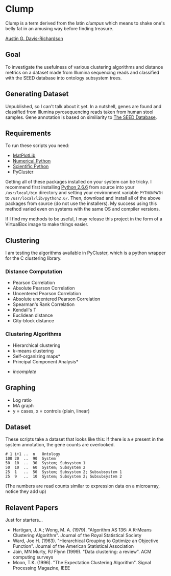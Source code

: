 # Clump

Clump is a term derived from the latin _clumpus_ which means to shake one's
belly fat in an amusing way before finding treasure.

[Austin G. Davis-Richardson](harekrishna@gmail.com)  

## Goal

To investigate the usefulness of various clustering algorithms and distance
metrics on a dataset made from Illumina sequencing reads and classified with the SEED database into ontology subsystem trees.

## Generating Dataset

Unpublished, so I can't talk about it yet. In a nutshell, genes are found and classified from Illumina pyrosequencing reads taken from human stool samples. Gene annotation is based on similiarity to [The SEED Database][4].

## Requirements

To run these scripts you need:

   - [MatPlotLib][9]
   - [Numerical Python][8]
   - [Scientific Python][10]
   - [PyCluster][6]

Getting all of these packages installed on your system can be tricky. I recommend first installing [Python 2.6.6][5] from source into your `/usr/local/bin` directory and setting your environment variable `PYTHONPATH` to `/usr/local/lib/python2.6/`. Then, download and install all of the above packages from source (do not use the installers). My success using this method varied even on systems with the same OS and compiler versions.

If I find my methods to be useful, I may release this project in the form of a VirtualBox image to make things easier.

## Clustering

I am testing the algorithms available in PyCluster, which is a python wrapper for the C clustering library.

### Distance Computation

- Pearson Correlation
- Absolute Pearson Correlation
- Uncentered Pearson Correlation
- Absolute uncentered Pearson Correlation
- Spearman's Rank Correlation
- Kendall's T
- Euclidean distance
- City-block distance

### Clustering Algorithms

- Hierarchical clustering
- _k_-means clustering
- Self-organizing maps*
- Principal Component Analysis*

* _incomplete_

## Graphing

- Log ratio
- MA graph
- y = cases, x = controls (plain, linear)

## Dataset

These scripts take a dataset that looks like this:
If there is a `#` present in the system annotation, the gene counts are overlooked.

    # 1	i+1	..	n	Ontology
    100	20	..	90	System
    50	10	..	30	System; Subsystem 1
    50	10	..	60	System; Subsystem 2
    25	1	..	50	System; Subsystem 2; Subsubsystem 1
    25	9	..	10	System; Subsystem 2; Subsubsystem 2

(The numbers are read counts similar to expression data on a microarray,
notice they add up)

  
## Relavent Papers

Just for starters...

  - Hartigan, J. A.; Wong, M. A. (1979). "Algorithm AS 136: A K-Means
    Clustering Algorithm". Journal of the Royal Statistical Society
  - Ward, Joe H. (1963). "Hierarchical Grouping to Optimize an Objective
    Function". Journal of the American Statistical Association
  - Jain, MN Murty, PJ Flynn (1999). "Data clustering: a review". ACM
    computing surveys
  - Moon, T.K. (1996). "The Expectation Clustering Algorithm". Signal
    Processing Magazine, IEEE    
  
[1]: http://en.wikipedia.org/wiki/K-means_clustering
[2]: http://en.wikipedia.org/wiki/Hierarchical_clustering
[3]: http://en.wikipedia.org/wiki/Expectation-maximization_algorithm
[4]: http://www.theseed.org
[5]: http://www.python.org
[6]: http://pypi.python.org/pypi/Pycluster
[7]: http://bonsai.hgc.jp/~mdehoon/software/cluster/cluster.pdf
[8]: http://numpy.scipy.org
[9]: http://matplotlib.sourceforge.net/
[10]: http://www.scipy.org